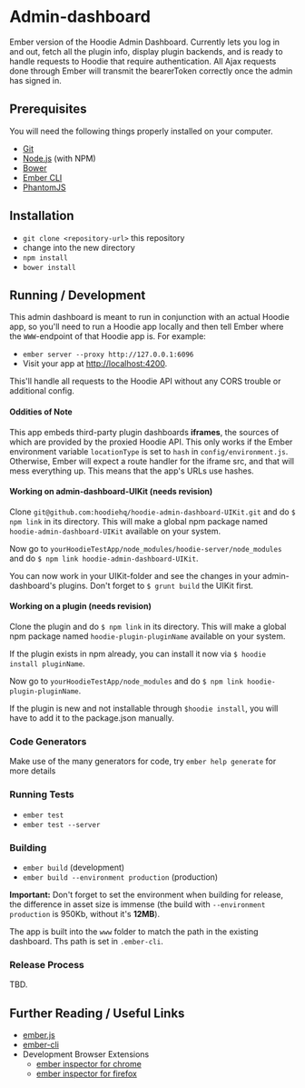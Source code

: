 # Admin-dashboard

Ember version of the Hoodie Admin Dashboard. Currently lets you log in and out, fetch all the plugin info, display plugin backends, and is ready to handle requests to Hoodie that require authentication. All Ajax requests done through Ember will transmit the bearerToken correctly once the admin has signed in.

## Prerequisites

You will need the following things properly installed on your computer.

* [Git](http://git-scm.com/)
* [Node.js](http://nodejs.org/) (with NPM)
* [Bower](http://bower.io/)
* [Ember CLI](http://www.ember-cli.com/)
* [PhantomJS](http://phantomjs.org/)

## Installation

* `git clone <repository-url>` this repository
* change into the new directory
* `npm install`
* `bower install`

## Running / Development

This admin dashboard is meant to run in conjunction with an actual Hoodie app, so you'll need to run a Hoodie app locally and then tell Ember where the `WWW`-endpoint of that Hoodie app is. For example:

* `ember server --proxy http://127.0.0.1:6096`
* Visit your app at [http://localhost:4200](http://localhost:4200).

This'll handle all requests to the Hoodie API without any CORS trouble or additional config. 

#### Oddities of Note

This app embeds third-party plugin dashboards **iframes**, the sources of which are provided by the proxied Hoodie API. This only works if the Ember environment variable `locationType` is set to `hash` in `config/environment.js`. Otherwise, Ember will expect a route handler for the iframe src, and that will mess everything up. This means that the app's URLs use hashes.

#### Working on admin-dashboard-UIKit (needs revision)

Clone `git@github.com:hoodiehq/hoodie-admin-dashboard-UIKit.git` and do `$ npm link` in its directory. This will make a global npm package named `hoodie-admin-dashboard-UIKit` available on your system.

Now go to `yourHoodieTestApp/node_modules/hoodie-server/node_modules` and do `$ npm link hoodie-admin-dashboard-UIKit`.

You can now work in your UIKit-folder and see the changes in your admin-dashboard's plugins. Don't forget to `$ grunt build` the UIKit first.

#### Working on a plugin (needs revision)

Clone the plugin and do `$ npm link` in its directory. This will make a global npm package named `hoodie-plugin-pluginName` available on your system.

If the plugin exists in npm already, you can install it now via `$ hoodie install pluginName`.

Now go to `yourHoodieTestApp/node_modules` and do `$ npm link hoodie-plugin-pluginName`.

If the plugin is new and not installable through `$hoodie install`, you will have to add it to the package.json manually.

### Code Generators

Make use of the many generators for code, try `ember help generate` for more details

### Running Tests

* `ember test`
* `ember test --server`

### Building

* `ember build` (development)
* `ember build --environment production` (production)

**Important:** Don't forget to set the environment when building for release, the difference in asset size is immense (the build with `--environment production` is 950Kb, without it's **12MB**).

The app is built into the `www` folder to match the path in the existing dashboard. Ths path is set in `.ember-cli`.

### Release Process

TBD.

## Further Reading / Useful Links

* [ember.js](http://emberjs.com/)
* [ember-cli](http://www.ember-cli.com/)
* Development Browser Extensions
  * [ember inspector for chrome](https://chrome.google.com/webstore/detail/ember-inspector/bmdblncegkenkacieihfhpjfppoconhi)
  * [ember inspector for firefox](https://addons.mozilla.org/en-US/firefox/addon/ember-inspector/)

